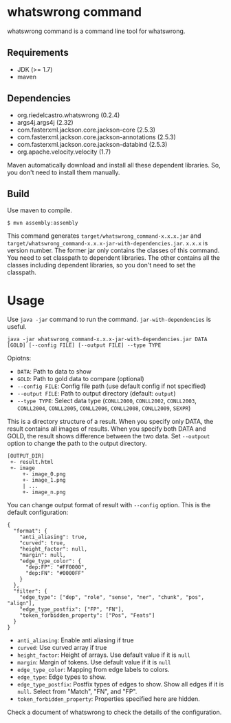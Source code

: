 # whatswrong command

whatswrong command is a command line tool for whatswrong.

## Requirements

- JDK (>= 1.7)
- maven


## Dependencies

- org.riedelcastro.whatswrong (0.2.4)
- args4j.args4j (2.32)
- com.fasterxml.jackson.core.jackson-core (2.5.3)
- com.fasterxml.jackson.core.jackson-annotations (2.5.3)
- com.fasterxml.jackson.core.jackson-databind (2.5.3)
- org.apache.velocity.velocity (1.7)

Maven automatically download and install all these dependent libraries.
So, you don't need to install them manually.   


## Build

Use maven to compile.

```
$ mvn assembly:assembly
```

This command generates `target/whatswrong_command-x.x.x.jar` and `target/whatswrong_command-x.x.x-jar-with-dependencies.jar`.
`x.x.x` is version number. 
The former jar only contains the classes of this command. You need to set classpath to dependent libraries.
The other contains all the classes including dependent libraries, so you don't need to set the classpath. 


# Usage

Use `java -jar` command to run the command. `jar-with-dependencies` is useful.

```
java -jar whatswrong_command-x.x.x-jar-with-dependencies.jar DATA [GOLD] [--config FILE] [--output FILE] --type TYPE
``` 

Opiotns:

- `DATA`: Path to data to show
- `GOLD`: Path to gold data to compare (optional)
- `--config FILE`: Config file path (use default config if not specified)
- `--output FILE`: Path to output directory (default: `output`)
- `--type TYPE`: Select data type (`CONLL2000`, `CONLL2002`, `CONLL2003`, `CONLL2004`, `CONLL2005`, `CONLL2006`, `CONLL2008`, `CONLL2009`, `SEXPR`)

This is a directory structure of a result.
When you specify only DATA, the result contains all images of results.
When you specify both DATA and GOLD, the result shows difference between the two data.
Set `--outpout` option to change the path to the output directory.

```
[OUTPUT_DIR]
 +- result.html
 +- image
     +- image_0.png
     +- image_1.png
     | ...
     +- image_n.png
```

You can change output format of result with `--config` option.
This is the default configuration:

```
{
  "format": {
	"anti_aliasing": true,
	"curved": true,
	"height_factor": null,
	"margin": null,
	"edge_type_color": {
	  "dep:FP": "#FF0000",
	  "dep:FN": "#0000FF"
	}
  },
  "filter": {
    "edge_type": ["dep", "role", "sense", "ner", "chunk", "pos", "align"],
    "edge_type_postfix": ["FP", "FN"],
	"token_forbidden_property": ["Pos", "Feats"]
  }
}
```

- `anti_aliasing`: Enable anti aliasing if true
- `curved`: Use curved array if true
- `height_factor`: Height of arrays. Use default value if it is `null`
- `margin`: Margin of tokens. Use default value if it is `null`
- `edge_type_color`: Mapping from edge labels to colors.
- `edge_type`: Edge types to show.
- `edge_type_postfix`: Postfix types of edges to show. Show all edges if it is `null`. Select from "Match", "FN", and "FP".
- `token_forbidden_property`: Properties specified here are hidden.

Check a document of whatswrong to check the details of the configuration. 
 